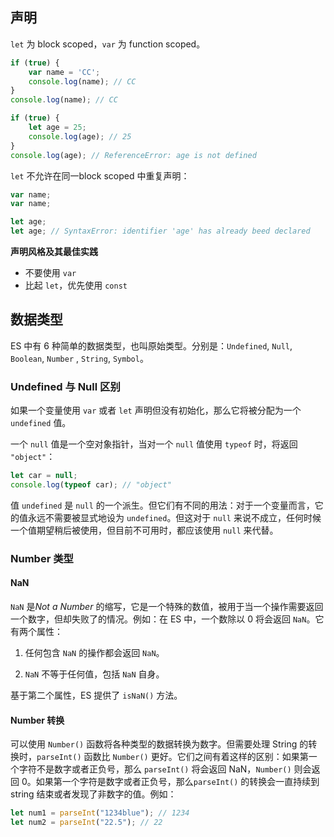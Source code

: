## 声明

`let` 为 block scoped，`var` 为 function scoped。

```javascript
if (true) {
    var name = 'CC';
    console.log(name); // CC
}
console.log(name); // CC

if (true) {
    let age = 25;
    console.log(age); // 25
}
console.log(age); // ReferenceError: age is not defined

```

`let` 不允许在同一block scoped 中重复声明：

```javascript
var name;
var name;

let age;
let age; // SyntaxError: identifier 'age' has already beed declared
```

**声明风格及其最佳实践**

* 不要使用 `var`
* 比起 `let`，优先使用 `const`

## 数据类型

ES 中有 6 种简单的数据类型，也叫原始类型。分别是：`Undefined`, `Null`,  `Boolean`,  `Number` , `String`,  `Symbol`。

### Undefined 与 Null 区别

如果一个变量使用 `var` 或者 `let` 声明但没有初始化，那么它将被分配为一个 `undefined` 值。

一个 `null` 值是一个空对象指针，当对一个 `null` 值使用 `typeof` 时，将返回 `"object"`：

```javascript
let car = null;
console.log(typeof car); // "object"
```

值 `undefined` 是 `null` 的一个派生。但它们有不同的用法：对于一个变量而言，它的值永远不需要被显式地设为 `undefined`。但这对于 `null` 来说不成立，任何时候一个值期望稍后被使用，但目前不可用时，都应该使用 `null` 来代替。

### Number 类型

#### NaN

`NaN` 是*Not a Number* 的缩写，它是一个特殊的数值，被用于当一个操作需要返回一个数字，但却失败了的情况。例如：在 ES 中，一个数除以 0 将会返回 `NaN`。它有两个属性：

1. 任何包含 `NaN` 的操作都会返回 `NaN`。

2. `NaN` 不等于任何值，包括 `NaN` 自身。

基于第二个属性，ES 提供了 `isNaN()` 方法。

#### Number 转换

 可以使用 `Number()` 函数将各种类型的数据转换为数字。但需要处理 String 的转换时，`parseInt()` 函数比 `Number()` 更好。它们之间有着这样的区别：如果第一个字符不是数字或者正负号，那么 `parseInt()` 将会返回 NaN，`Number()` 则会返回 0。如果第一个字符是数字或者正负号，那么`parseInt()` 的转换会一直持续到 string 结束或者发现了非数字的值。例如：

```javascript
let num1 = parseInt("1234blue"); // 1234
let num2 = parseInt("22.5"); // 22
```


